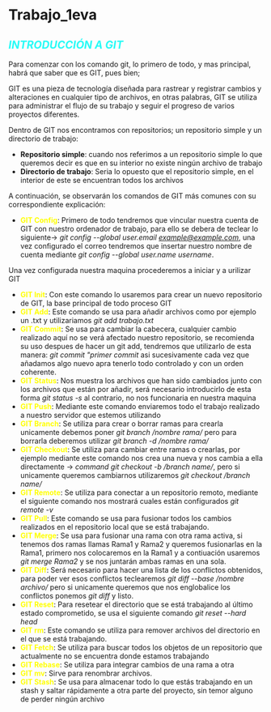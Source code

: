 # Trabajo_1eva 
## <span style= "color:#28FBF6">***INTRODUCCIÓN A GIT***</span>


Para comenzar con los comando git, lo primero de todo, y mas principal, habrá que saber que es GIT, pues bien;

GIT es una pieza de tecnología diseñada para rastrear y registrar cambios y alteraciones en cualquier tipo de archivos, en otras palabras, GIT se utiliza  para administrar el flujo de su trabajo y seguir el progreso de varios proyectos diferentes. 

Dentro de GIT nos encontramos con repositorios; un repositorio simple y un directorio de trabajo:

- **Repositorio simple**: cuando nos referimos a un repositorio simple lo que queremos decir es que en su interior no existe ningún archivo de trabajo
- **Directorio de trabajo**: Seria lo opuesto que el repositorio simple, en el interior de este se encuentran todos los archivos

A continuación, se observarán los comandos de GIT más comunes con su correspondiente explicación:

- <span style= "color:yellow">**GIT Config**</span>: Primero de todo tendremos que vincular nuestra cuenta de GIT con nuestro ordenador de trabajo, para ello se debera de teclear lo siguiente-> *git config --global user.email example@example.com*, una vez configurado el correo tendremos que insertar nuestro nombre de cuenta mediante *git config --global user.name username*.

Una vez configurada nuestra maquina procederemos a iniciar y a urilizar GIT

- <span style= "color:yellow">**GIT Init**</span>: Con este comando lo usaremos para crear un nuevo repositorio de GIT, la base principal de todo proceso GIT
- <span style= "color:yellow">**GIT Add**</span>: Este comando se usa para añadir archivos como por ejemplo un .txt y utilizariamos *git add trabajo.txt*
- <span style= "color:yellow">**GIT Commit**</span>: Se usa para cambiar la cabecera, cualquier cambio realizado aquí no se verá afectado nuestro repositorio, se recomienda su uso despues de hacer un git add, tendremos que utilizarlo de esta manera: *git commit "primer commit* asi sucesivamente cada vez que añadamos algo nuevo apra tenerlo todo controlado y con un orden coherente.
- <span style= "color:yellow">**GIT Status**</span>: Nos muestra los archivos que han sido cambiados junto con los archivos que están por añadir, será necesario introducirlo de esta forma *git status -s* al contrario, no nos funcionaria en nuestra maquina
- <span style= "color:yellow">**GIT Push**</span>: Mediante este comando enviaremos todo el trabajo realizado a nuestro servidor que estemos utilizando
- <span style= "color:yellow">**GIT Branch**</span>: Se utiliza para crear o borrar ramas para crearla unicamente debemos poner *git branch /nombre rama/* pero para borrarla deberemos utilizar *git branch -d /nombre rama/* 
- <span style= "color:yellow">**GIT Checkout**</span>: Se utiliza para cambiar entre ramas o crearlas, por ejemplo mediante este comando nos crea una nueva y nos cambia a ella directamente -> *command git checkout -b /branch name/*, pero si unicamente queremos cambiarnos utilizaremos *git checkout /branch name/*
- <span style= "color:yellow">**GIT Remote**</span>: Se utiliza para conectar a un repositorio remoto, mediante el siguiente comando nos mostrará cuales están configurados *git remote -v*
- <span style= "color:yellow">**GIT Pull**</span>: Este comando se usa para fusionar todos los cambios realizados en el repositorio local que se está trabajando.
- <span style= "color:yellow">**GIT Merge**</span>: Se usa para fusionar una rama con otra rama activa, si tenemos dos ramas llamas Rama1 y Rama2 y queremos fusionarlas en la Rama1, primero nos colocaremos en la Rama1 y a contiuación usaremos *git merge Rama2* y se nos juntarán ambas ramas en una sola.
- <span style= "color:yellow">**GIT Diff**</span>: Será necesario para hacer una lista de los conflictos obtenidos, para poder ver esos conflictos teclearemos *git diff --base /nombre archivo/* pero si unicamente queremos que nos englobalice los conflictos ponemos *git diff* y listo.
- <span style= "color:yellow">**GIT Reset**</span>: Para resetear el directorio que se está trabajando al último estado comprometido, se usa el siguiente comando *git reset --hard head*
- <span style= "color:yellow">**GIT rm**</span>: Este comando se utiliza para remover archivos del directorio en el que se está trabajando.
- <span style= "color:yellow">**GIT Fetch**</span>: Se utiliza para buscar todos los objetos de un repositorio que actualmente no se encuentra donde estamos trabajando 
- <span style= "color:yellow">**GIT Rebase**</span>: Se utiliza para integrar cambios de una rama a otra
- <span style= "color:yellow">**GIT mv**</span>: Sirve para renombrar archivos.
- <span style= "color:yellow">**GIT Stash**</span>: Se usa para almacenar todo lo que estás trabajando en un stash y saltar rápidamente a otra parte del proyecto, sin temor alguno de perder ningún archivo
